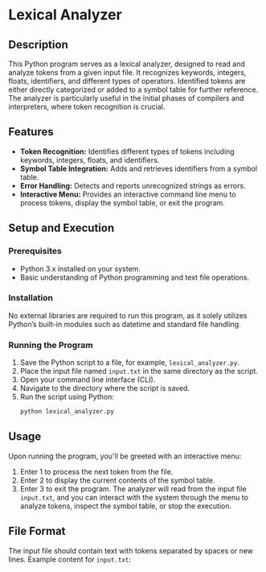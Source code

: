 # Lexical Analyzer 

## Description
This Python program serves as a lexical analyzer, designed to read and analyze tokens from a given input file. It recognizes keywords, integers, floats, identifiers, and different types of operators. Identified tokens are either directly categorized or added to a symbol table for further reference. The analyzer is particularly useful in the initial phases of compilers and interpreters, where token recognition is crucial.

## Features
- **Token Recognition:** Identifies different types of tokens including keywords, integers, floats, and identifiers.
- **Symbol Table Integration:** Adds and retrieves identifiers from a symbol table.
- **Error Handling:** Detects and reports unrecognized strings as errors.
- **Interactive Menu:** Provides an interactive command line menu to process tokens, display the symbol table, or exit the program.

## Setup and Execution
### Prerequisites
- Python 3.x installed on your system.
- Basic understanding of Python programming and text file operations.

### Installation
No external libraries are required to run this program, as it solely utilizes Python’s built-in modules such as datetime and standard file handling.

### Running the Program
1. Save the Python script to a file, for example, `lexical_analyzer.py`.
2. Place the input file named `input.txt` in the same directory as the script.
3. Open your command line interface (CLI).
4. Navigate to the directory where the script is saved.
5. Run the script using Python:
    ```bash
    python lexical_analyzer.py
    ```

## Usage
Upon running the program, you'll be greeted with an interactive menu:
1. Enter 1 to process the next token from the file.
2. Enter 2 to display the current contents of the symbol table.
3. Enter 3 to exit the program.
The analyzer will read from the input file `input.txt`, and you can interact with the system through the menu to analyze tokens, inspect the symbol table, or stop the execution.

## File Format
The input file should contain text with tokens separated by spaces or new lines. Example content for `input.txt`:
